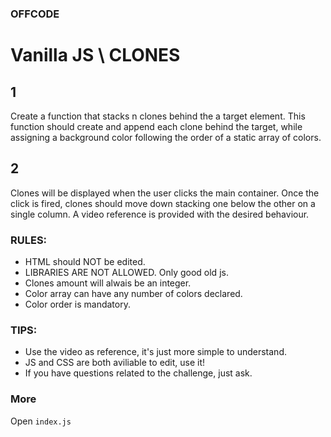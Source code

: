 ### OFFCODE

# Vanilla JS \ CLONES

## 1
Create a function that stacks n clones behind the a target element.
This function should create and append each clone behind the target, while assigning a background color following
the order of a static array of colors.

## 2
Clones will be displayed when the user clicks the main container.
Once the click is fired, clones should move down stacking one below the other on a single column.
A video reference is provided with the desired behaviour.


### RULES:
* HTML should NOT be edited.
* LIBRARIES ARE NOT ALLOWED. Only good old js.
* Clones amount will alwais be an integer.
* Color array can have any number of colors declared.
* Color order is mandatory.


### TIPS:
* Use the video as reference, it's just more simple to understand.
* JS and CSS are both aviliable to edit, use it!
* If you have questions related to the challenge, just ask.

### More
Open `index.js`